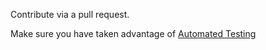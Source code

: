 Contribute via a pull request.

Make sure you have taken advantage of [Automated Testing](https://github.com/binary-com/binary-static/wiki/Automated-Testing)